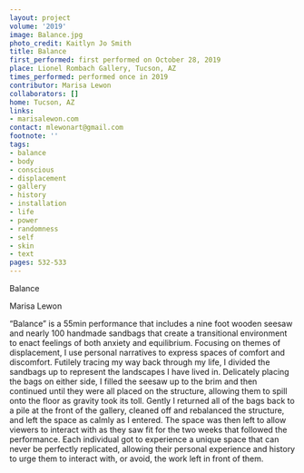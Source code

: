 ```yaml
---
layout: project
volume: '2019'
image: Balance.jpg
photo_credit: Kaitlyn Jo Smith
title: Balance
first_performed: first performed on October 28, 2019
place: Lionel Rombach Gallery, Tucson, AZ
times_performed: performed once in 2019
contributor: Marisa Lewon
collaborators: []
home: Tucson, AZ
links:
- marisalewon.com
contact: mlewonart@gmail.com
footnote: ''
tags:
- balance
- body
- conscious
- displacement
- gallery
- history
- installation
- life
- power
- randomness
- self
- skin
- text
pages: 532-533
---
```



Balance

Marisa Lewon

“Balance” is a 55min performance that includes a nine foot wooden seesaw and nearly 100 handmade sandbags that create a transitional environment to enact feelings of both anxiety and equilibrium. Focusing on themes of displacement, I use personal narratives to express spaces of comfort and discomfort. Futilely tracing my way back through my life, I divided the sandbags up to represent the landscapes I have lived in. Delicately placing the bags on either side, I filled the seesaw up to the brim and then continued until they were all placed on the structure, allowing them to spill onto the floor as gravity took its toll. Gently I returned all of the bags back to a pile at the front of the gallery, cleaned off and rebalanced the structure, and left the space as calmly as I entered. The space was then left to allow viewers to interact with as they saw fit for the two weeks that followed the performance. Each individual got to experience a unique space that can never be perfectly replicated, allowing their personal experience and history to urge them to interact with, or avoid, the work left in front of them.
